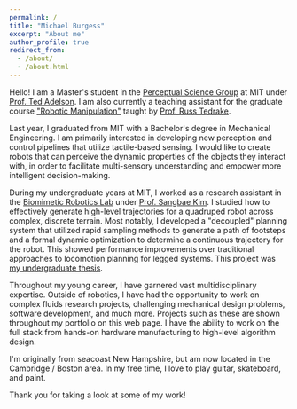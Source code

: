 ```yaml
---
permalink: /
title: "Michael Burgess"
excerpt: "About me"
author_profile: true
redirect_from: 
  - /about/
  - /about.html
---
```


Hello! I am a Master's student in the [Perceptual Science Group](http://persci.mit.edu/home) at MIT under [Prof. Ted Adelson](https://www.csail.mit.edu/person/ted-adelson). I am also currently a teaching assistant for the graduate course ["Robotic Manipulation"](https://manipulation.mit.edu/) taught by [Prof. Russ Tedrake](https://groups.csail.mit.edu/locomotion/russt.html).

Last year, I graduated from MIT with a Bachelor's degree in Mechanical Engineering. I am primarily interested in developing new perception and control pipelines that utilize tactile-based sensing. I would like to create robots that can perceive the dynamic properties of the objects they interact with, in order to facilitate multi-sensory understanding and empower more intelligent decision-making.

During my undergraduate years at MIT, I worked as a research assistant in the [Biomimetic Robotics Lab](https://biomimetics.mit.edu/) under [Prof. Sangbae Kim](https://meche.mit.edu/people/faculty/SANGBAE@MIT.EDU). I studied how to effectively generate high-level trajectories for a quadruped robot across complex, discrete terrain. Most notably, I developed a "decoupled" planning system that utilized rapid sampling methods to generate a path of footsteps and a formal dynamic optimization to determine a continuous trajectory for the robot. This showed performance improvements over traditional approaches to locomotion planning for legged systems. This project was [my undergraduate thesis](https://dspace.mit.edu/handle/1721.1/151851).

Throughout my young career, I have garnered vast multidisciplinary expertise. Outside of robotics, I have had the opportunity to work on complex fluids research projects, challenging mechanical design problems, software development, and much more. Projects such as these are shown throughout my portfolio on this web page. I have the ability to work on the full stack from hands-on hardware manufacturing to high-level algorithm design.

I'm originally from seacoast New Hampshire, but am now located in the Cambridge / Boston area. In my free time, I love to play guitar, skateboard, and paint.

Thank you for taking a look at some of my work!